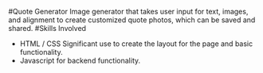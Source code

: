 #Quote Generator
Image generator that takes user input for text, images, and alignment to create customized quote photos, which can be saved and shared.
#Skills Involved
- HTML / CSS Significant use to create the layout for the page and basic functionality.
- Javascript for backend functionality.